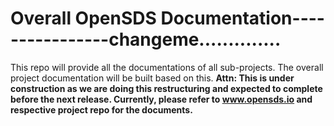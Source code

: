 # Overall OpenSDS Documentation----------------changeme..............
This repo will provide all the documentations of all sub-projects. The overall project documentation will be built based on this. 
**Attn: This is under construction as we are doing this restructuring and expected to complete before the next release. Currently, please refer to www.opensds.io and respective project repo for the documents.**
